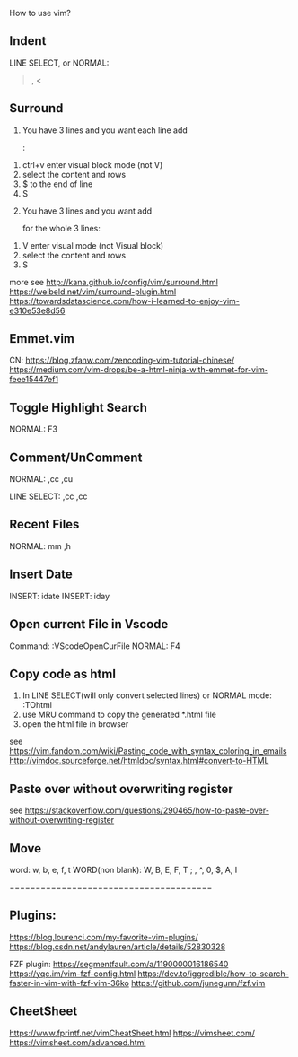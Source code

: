 How to use vim?

## Indent
LINE SELECT, or NORMAL: 
>, <


## Surround
1. You have 3 lines and you want each line add <p>:
1) ctrl+v enter visual block mode (not V)
2) select the content and rows
3) $ to the end of line
4) S<p>

2. You have 3 lines and you want add <p> for the whole 3 lines:
1) V enter visual mode (not Visual block)
2) select the content and rows
3) S<p>

more see 
http://kana.github.io/config/vim/surround.html
https://weibeld.net/vim/surround-plugin.html
https://towardsdatascience.com/how-i-learned-to-enjoy-vim-e310e53e8d56


## Emmet.vim
CN: https://blog.zfanw.com/zencoding-vim-tutorial-chinese/ 
https://medium.com/vim-drops/be-a-html-ninja-with-emmet-for-vim-feee15447ef1


## Toggle Highlight Search
NORMAL: F3


## Comment/UnComment
NORMAL:
,cc 
,cu

LINE SELECT:
,cc
,cc


## Recent Files
NORMAL: 
mm
,h


## Insert Date
INSERT: idate
INSERT: iday


## Open current File in Vscode
Command: :VScodeOpenCurFile
NORMAL: F4

## Copy code as html
1. In LINE SELECT(will only convert selected lines) or NORMAL mode:
:TOhtml
2. use MRU command to copy the generated *.html file
3. open the html file in browser

see https://vim.fandom.com/wiki/Pasting_code_with_syntax_coloring_in_emails
http://vimdoc.sourceforge.net/htmldoc/syntax.html#convert-to-HTML


## Paste over without overwriting register
see https://stackoverflow.com/questions/290465/how-to-paste-over-without-overwriting-register


## Move
word: w, b, e, f, t
WORD(non blank): W, B, E, F, T
; ,
^, 0, $, A, I



=======================================

## Plugins:
https://blog.lourenci.com/my-favorite-vim-plugins/
https://blog.csdn.net/andylauren/article/details/52830328

FZF plugin:
https://segmentfault.com/a/1190000016186540
https://yqc.im/vim-fzf-config.html
https://dev.to/iggredible/how-to-search-faster-in-vim-with-fzf-vim-36ko
https://github.com/junegunn/fzf.vim



## CheetSheet
https://www.fprintf.net/vimCheatSheet.html
https://vimsheet.com/
https://vimsheet.com/advanced.html
